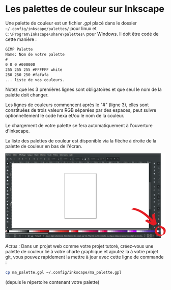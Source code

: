 # Les palettes de couleur sur Inkscape

Une palette de couleur est un fichier *.gpl* placé dans le dossier `~/.config/inkscape/palettes/` pour linux et `C:\Program\Inkscape\share\palettes\` pour Windows. Il doit être codé de cette manière :

```text
GIMP Palette
Name: Nom de votre palette
#
0 0 0 #000000
255 255 255 #FFFFFF white
250 250 250 #fafafa
... liste de vos couleurs.
```

Notez que les 3 premières lignes sont obligatoires et que seul le nom de la palette doit changer.

Les lignes de couleurs commencent après le "#" (ligne 3), elles sont constituées de trois valeurs RGB séparées par des espaces, peut suivre optionnellement le code hexa et/ou le nom de la couleur. 

Le chargement de votre palette se fera automatiquement à l'ouverture d'Inkscape.

La liste des palettes de couleur est disponible via la flèche à droite de la palette de couleur en bas de l'écran.

![palette d'inkscape](src/palette.png)

*Actus :* Dans un projet web comme votre projet tutoré, créez-vous une palette de couleur lié à votre charte graphique et ajoutez la à votre projet git, vous pouvez rapidement la mettre à jour avec cette ligne de commande :

```bash
cp ma_palette.gpl ~/.config/inkscape/ma_palette.gpl
```

(depuis le répertoire contenant votre palette)
